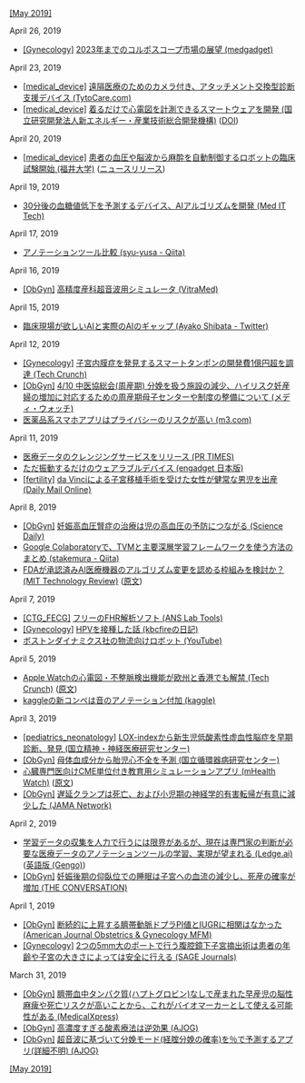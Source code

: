 [\[May 2019\]](1905.md)

April 26, 2019
* [\[Gynecology\]](Gynecology.md) [2023年までのコルポスコープ市場の展望 (medgadget)](https://www.medgadget.com/2019/04/colposcopy-market-2019-major-key-vendors-carl-zeiss-olympus-corporation-danaher-corporation-philips-healthcare-coopersurgical-mckesson-corporation-and-others-forecast-2023.html)

April 23, 2019
* [\[medical_device\]](medical_device.md) [遠隔医療のためのカメラ付き、アタッチメント交換型診断支援デバイス (TytoCare.com)](https://www.tytocare.com/)
* [\[medical_device\]](medical_device.md) [着るだけで心電図を計測できるスマートウェアを開発 (国立研究開発法人新エネルギー・産業技術総合開発機構)](https://www.nedo.go.jp/news/press/AA5_101107.html) ([DOI](https://doi.org/10.1038/s41598-019-42027-x))

April 20, 2019
* [\[medical_device\]](medical_device.md) [患者の血圧や脳波から麻酔を自動制御するロボットの臨床試験開始 (福井大学)](https://newswitch.jp/p/17299) ([ニュースリリース](https://www.u-fukui.ac.jp/wp/wp-content/uploads/%E3%81%93%E3%81%A1%E3%82%89.pdf))

April 19, 2019
* [30分後の血糖値低下を予測するデバイス、AIアルゴリズムを開発 (Med IT Tech)](https://medit.tech/ai-for-hypoglycemia-prediction/)

April 17, 2019
* [アノテーションツール比較 (syu-yusa - Qiita)](https://qiita.com/shu-yusa/items/d19ea57e3cf9c4dbdce2)

April 16, 2019
* [\[ObGyn\]](ObGyn.md) [高精度産科超音波用シミュレータ (VitraMed)](https://w3.virtamed.com/ultrasound)

April 15, 2019
* [臨床現場が欲しいAIと実際のAIのギャップ (Ayako Shibata - Twitter)](https://twitter.com/ayako700/status/1116654349986385921)

April 12, 2019
* [\[Gynecology\]](Gynecology.md) [子宮内膜症を発見するスマートタンポンの開発費1億円超を調達 (Tech Crunch)](https://jp.techcrunch.com/2019/04/02/2019-04-01-a-startup-trying-to-detect-endometriosis-through-smart-tampons-just-landed-9-million-in-series-a-funding/)  
* [\[ObGyn\]](ObGyn.md) [4/10 中医協総会(周産期) 分娩を扱う施設の減少、ハイリスク妊産婦の増加に対応するための周産期母子センターや制度の整備について (メディ・ウォッチ)](https://www.medwatch.jp/?p=25876)  
* [医薬品系スマホアプリはプライバシーのリスクが高い (m3.com)](https://www.m3.com/open/thesis/article/20219/)

April 11, 2019
* [医療データのクレンジングサービスをリリース (PR TIMES)](https://prtimes.jp/main/html/rd/p/000000005.000011087.html)  
* [ただ振動するだけのウェアラブルデバイス (engadget 日本版)](https://japanese.engadget.com/2019/01/10/doppel/)  
* [\[fertility\]](fertility.md) [da Vinciによる子宮移植手術を受けた女性が健常な男児を出産 (Daily Mail Online)](https://www.dailymail.co.uk/health/article-6902543/Swedish-woman-gives-birth-healthy-boy-womb-transplant.html)

April 8, 2019
* [\[ObGyn\]](ObGyn.md) [妊娠高血圧腎症の治療は児の高血圧の予防につながる (Science Daily)](https://www.sciencedaily.com/releases/2019/04/190406125630.htm)  
* [Google Colaboratoryで、TVMと主要深層学習フレームワークを使う方法のまとめ (stakemura - Qiita)](https://qiita.com/stakemura/items/1761be70a06fa8ee853f)  
* [FDAが承認済みAI医療機器のアルゴリズム変更を認める枠組みを検討か？ (MIT Technology Review)](https://www.technologyreview.jp/nl/the-fda-wants-to-regulate-machine-learning-in-healthcare/) ([原文](https://www.technologyreview.com/the-download/613264/the-fda-wants-to-regulate-machine-learning-in-healthcare/))

April 7, 2019
* [\[CTG_FECG\]](CTG_FECG.md) [フリーのFHR解析ソフト (ANS Lab Tools)](https://anslabtools.univ-st-etienne.fr/en/index.html)  
* [\[Gynecology\]](Gynecology.md) [HPVを接種した話 (kbcfireの日記)](https://kbcfire.hatenablog.com/entry/2019/04/07/103647)  
* [ボストンダイナミクス社の物流向けロボット (YouTube)](https://www.youtube.com/watch?v=5iV_hB08Uns)

April 5, 2019
* [Apple Watchの心電図・不整脈検出機能が欧州と香港でも解禁 (Tech Crunch)](https://jp.techcrunch.com/2019/03/29/2019-03-27-apple-watch-ecg-capabilities-arrive-for-users-across-europe-and-hong-kong/) ([原文](https://techcrunch.com/2019/03/27/apple-watch-ecg-capabilities-arrive-for-users-across-europe-and-hong-kong/))  
* [kaggleの新コンペは音のアノテーション付加 (kaggle)](https://www.kaggle.com/c/freesound-audio-tagging-2019/)

April 3, 2019
* [\[pediatrics_neonatology\]](pediatrics_neonatology.md) [LOX-indexから新生児低酸素性虚血性脳症を早期診断、発見 (国立精神・神経医療研究センター)](https://www.ncnp.go.jp/press/release.html?no=441)  
* [\[ObGyn\]](ObGyn.md) [母体血成分から胎児心不全を予測 (国立循環器病研究センター)](http://www.ncvc.go.jp/pr/release/181107_press.html)  
* [心臓専門医向けCME単位付き教育用シミュレーションアプリ (mHealth Watch)](http://mhealthwatch.jp/global/news20190401) ([原文](https://www.mobihealthnews.com/content/level-exs-latest-mobile-game-challenges-cardiologists-skills-cme-credits))  
* [\[ObGyn\]](ObGyn.md) [遅延クランプは死亡、および小児期の神経学的有害転帰が有意に減少した (JAMA Network)](https://jamanetwork.com/journals/jamanetworkopen/fullarticle/2729476)

April 2, 2019
* [学習データの収集を人力で行うには限界があるが、現在は専門家の判断が必要な医療データのアノテーションツールの学習、実現が望まれる (Ledge.ai)](https://ledge.ai/gengo-ai-basis-tech/) ([英語版 (Gengo)](https://gengo.ai/articles/a-look-into-the-global-text-analytics-supply-chain-an-interview-with-carl-hoffman-charly-walther/))  
* [\[ObGyn\]](ObGyn.md) [妊娠後期の仰臥位での睡眠は子宮への血流の減少し、死産の確率が増加 (THE CONVERSATION)](https://theconversation.com/mega-study-confirms-pregnant-women-can-reduce-risk-of-stillbirth-by-sleeping-on-their-side-114601)

April 1, 2019
* [\[ObGyn\]](ObGyn.md) [断続的に上昇する臍帯動脈ドプラPI値とIUGRに相関はなかった (American Journal Obstetrics & Gynecology MFM)](https://www.sciencedirect.com/science/article/pii/S2589933319300072)  
* [\[Gynecology\]](Gynecology.md) [2つの5mm大のポートで行う腹腔鏡下子宮摘出術は患者の年齢や子宮の大きさによっては安全に行える (SAGE Journals)](https://journals.sagepub.com/doi/10.1177/1553350619827693)

March 31, 2019
* [\[ObGyn\]](ObGyn.md) [臍帯血中タンパク質(ハプトグロビン)なしで産まれた早産児の脳性麻痺や死亡リスクが高いことから、これがバイオマーカーとして使える可能性がある (MedicalXpress)](https://medicalxpress.com/news/2019-03-protein-cord-blood-death-cerebral.html)  
* [\[ObGyn\]](ObGyn.md) [高濃度すぎる酸素療法は逆効果 (AJOG)](https://www.ajog.org/article/S0002-9378(19)30438-7/abstract)  
* [\[ObGyn\]](ObGyn.md) [超音波に基づいて分娩モード(経腟分娩の確率)を％で予測するアプリ(詳細不明) (AJOG)](https://www.ajog.org/article/S0002-9378(19)30497-1/fulltext)

[\[May 2019\]](1905.md)
